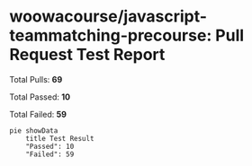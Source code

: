 # woowacourse/javascript-teammatching-precourse: Pull Request Test Report

Total Pulls: **69**

Total Passed: **10**

Total Failed: **59**

```mermaid
pie showData
    title Test Result
    "Passed": 10
    "Failed": 59
```